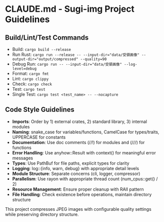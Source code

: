 # CLAUDE.md - Sugi-img Project Guidelines

## Build/Lint/Test Commands
- Build: `cargo build --release`
- Run Rust: `cargo run --release -- --input-dir="data/受領画像" --output-dir="output/compressed" --quality=90`
- Debug Run: `cargo run -- --input-dir="data/受領画像" --log-level=debug`
- Format: `cargo fmt`
- Lint: `cargo clippy`
- Check: `cargo check`
- Test: `cargo test`
- Single Test: `cargo test <test_name> -- --nocapture`

## Code Style Guidelines
- **Imports**: Order by 1) external crates, 2) standard library, 3) internal modules
- **Naming**: snake_case for variables/functions, CamelCase for types/traits, UPPERCASE for constants
- **Documentation**: Use doc comments (//!) for modules and (///) for functions
- **Error Handling**: Use anyhow::Result with context() for meaningful error messages
- **Types**: Use PathBuf for file paths, explicit types for clarity
- **Logging**: log::{info, warn, debug} with appropriate detail levels
- **Module Structure**: Separate concerns (cli, logger, compressor)
- **Parallelism**: Use rayon with appropriate thread count (num_cpus::get() / 2)
- **Resource Management**: Ensure proper cleanup with RAII pattern
- **File Handling**: Check existence before operations, maintain directory structure

This project compresses JPEG images with configurable quality settings while preserving directory structure.